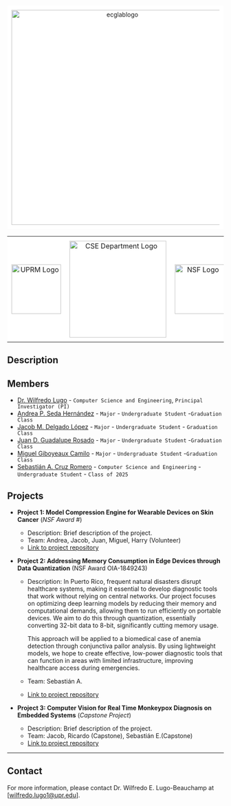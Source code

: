 
<div align="center" style="background-color: white; padding: 10px;">
  <img alt="ecglablogo" src="https://github.com/user-attachments/assets/46d9c47a-0398-42b5-9edc-ca94289ecc6e" width="500">
</div>

<table align="center" style="background-color: white; border-collapse: collapse;">
  <tr>
    <td align="center" style="padding: 10px; border: none;">
      <img src="https://www.uprm.edu/wdt/resources/seal-rum-uprm-1280x1280px.png" alt="UPRM Logo" width="115">
    </td>
    <td align="center" style="padding: 10px; border: none;">
      <img src="https://www.uprm.edu/cse/wp-content/uploads/sites/153/2023/06/logo-cse-150.png" alt="CSE Department Logo" width="225">
    </td>
    <td align="center" style="padding: 10px; border: none;">
      <img src="https://upload.wikimedia.org/wikipedia/commons/thumb/7/7e/NSF_logo.png/1019px-NSF_logo.png" alt="NSF Logo" width="115">
    </td>
    <td align="center" style="padding: 10px; border: none;">
      <img src="https://github.com/user-attachments/assets/278d7f70-5f98-45ce-a567-ac63844fe488" alt="EPSCoR Logo" width="225">
    </td>
    <td align="center" style="padding: 10px; border: none;">
      <img src="https://github.com/user-attachments/assets/d98412ac-d2d3-4bcd-96df-d73d4bfebbfb" alt="CAWT Logo" width="225">
    </td>
  </tr>
</table>

## Description
<!-- Give a short description on what your project accomplishes and what tools it uses. In addition, you can drop screenshots directly into your README file to add them to your README. Take these from your presentations. -->

## Members
<!-- List all of the members from the lab and link to each members respective GitHub profile -->

- [Dr. Wilfredo Lugo](https://github.com/) - `Computer Science and Engineering`, `Principal Investigator (PI)`
- [Andrea P. Seda Hernández](https://github.com/) - `Major` - `Undergraduate Student` -`Graduation Class`
- [Jacob M. Delgado López](https://github.com/) - `Major` - `Undergraduate Student` - `Graduation Class`
- [Juan D. Guadalupe Rosado](https://github.com/) - `Major` - `Undergraduate Student` -`Graduation Class`
- [Miguel Giboyeaux Camilo](https://github.com/) - `Major` - `Undergraduate Student` -`Graduation Class`
- [Sebastián A. Cruz Romero](https://github.com/romerocruzsa) - `Computer Science and Engineering` - `Undergraduate Student` - `Class of 2025`

## Projects

- **Project 1: Model Compression Engine for Wearable Devices on Skin Cancer** (*NSF Award #*)
  - Description: Brief description of the project.
  - Team: Andrea, Jacob, Juan, Miguel, Harry (Volunteer)
  - [Link to project repository](link-to-repository)
  
- **Project 2: Addressing Memory Consumption in Edge Devices through Data Quantization** (NSF Award OIA-1849243)
  - Description: In Puerto Rico, frequent natural disasters disrupt healthcare systems, making it essential to develop diagnostic tools that work without relying on central networks. Our project focuses on optimizing deep learning models by reducing their memory and computational demands, allowing them to run efficiently on portable devices. We aim to do this through quantization, essentially converting 32-bit data to 8-bit, significantly cutting memory usage.

    This approach will be applied to a biomedical case of anemia detection through conjunctiva pallor analysis. By using lightweight models, we hope to create effective, low-power diagnostic tools that can function in areas with limited infrastructure, improving healthcare access during emergencies.
  - Team: Sebastián A.
  - [Link to project repository](link-to-repository)
  
- **Project 3: Computer Vision for Real Time Monkeypox Diagnosis on Embedded Systems** (*Capstone Project*)
  - Description: Brief description of the project.
  - Team: Jacob, Ricardo (Capstone), Sebastián E.(Capstone)
  - [Link to project repository](link-to-repository)

---

## Contact

For more information, please contact Dr. Wilfredo E. Lugo-Beauchamp at [wilfredo.lugo1@upr.edu].
